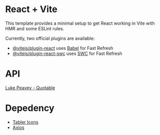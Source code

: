 # React + Vite

This template provides a minimal setup to get React working in Vite with HMR and some ESLint rules.

Currently, two official plugins are available:

- [@vitejs/plugin-react](https://github.com/vitejs/vite-plugin-react/blob/main/packages/plugin-react/README.md) uses [Babel](https://babeljs.io/) for Fast Refresh
- [@vitejs/plugin-react-swc](https://github.com/vitejs/vite-plugin-react-swc) uses [SWC](https://swc.rs/) for Fast Refresh

# API

[Luke Peavey - Quotable](https://github.com/lukePeavey/quotable)

# Depedency

- [Tabler Icons](https://tabler.io/docs/icons/react)
- [Axios](https://axios-http.com/docs/intro)
